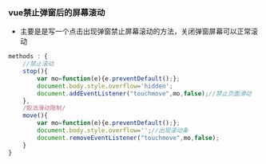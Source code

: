 ### vue禁止弹窗后的屏幕滚动

- 主要是是写一个点击出现弹窗禁止屏幕滚动的方法，关闭弹窗屏幕可以正常滚动

```js
methods : {
    //禁止滚动
    stop(){
        var mo=function(e){e.preventDefault();};
        document.body.style.overflow='hidden';
        document.addEventListener("touchmove",mo,false);//禁止页面滑动
    },
    /取消滑动限制/
    move(){
        var mo=function(e){e.preventDefault();};
        document.body.style.overflow='';//出现滚动条
        document.removeEventListener("touchmove",mo,false);
    }
}
```


